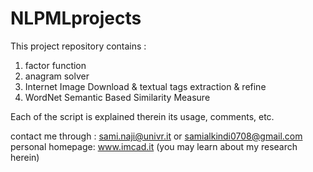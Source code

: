 # NLPMLprojects
This project  repository contains : 
1. factor function
2. anagram solver 
3. Internet Image Download &amp; textual tags extraction &amp; refine
4. WordNet Semantic Based Similarity Measure 

Each of the script is explained therein its usage, comments, etc.  

contact me through : sami.naji@univr.it or samialkindi0708@gmail.com
personal homepage: www.imcad.it (you may learn about my research herein)


